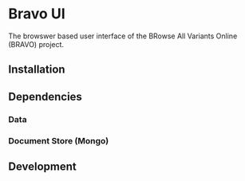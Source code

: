 # Bravo UI

The browswer based user interface of the BRowse All Variants Online (BRAVO) project.

## Installation

## Dependencies

### Data

### Document Store (Mongo)

## Development

